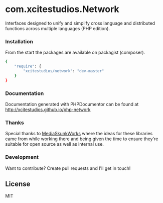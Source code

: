 # com.xcitestudios.Network

Interfaces designed to unify and simplify cross language and distributed functions across multiple languages (PHP edition).


### Installation

From the start the packages are available on packagist (composer).

```sh
{
    "require": {
	    "xcitestudios/network": "dev-master"
	}
}
```


### Documentation

Documentation generated with PHPDocumentor can be found at http://xcitestudios.github.io/php-network


### Thanks

Special thanks to [MediaSkunkWorks](http://www.mediaskunkworks.com/) where the ideas for these libraries 
came from while working there and being given the time to ensure they're suitable for open source as well as 
internal use.


### Development

Want to contribute? Create pull requests and I'll get in touch!

License
----

MIT
